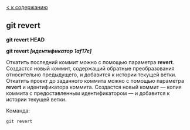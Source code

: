 [< к содержанию](./readme.md)

## git revert

**git revert HEAD**

**git revert *[идентификатор 1af17e]***

Откатить последний коммит можно с помощью параметра **revert**. Создастся новый коммит, содержащий обратные преобразования относительно предыдущего, и добавится к истории текущей ветки. Откатить проект до заданного коммита можно с помощью параметра **revert** и идентификатора коммита. Создастся новый коммит — копия коммита с предоставленным идентификатором — и добавится к истории текущей ветки.

Команда:

```bash-
git revert
```